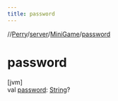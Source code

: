 ```yaml
---
title: password
---
```

//[Perry](../../../index.html)/[server](../index.html)/[MiniGame](index.html)/[password](password.html)



# password



[jvm]\
val [password](password.html): [String](https://kotlinlang.org/api/latest/jvm/stdlib/kotlin/-string/index.html)?




